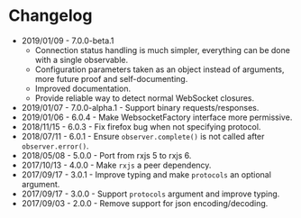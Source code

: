 
# Changelog

- 2019/01/09 - 7.0.0-beta.1
  - Connection status handling is much simpler, everything can be done with a single observable.
  - Configuration parameters taken as an object instead of arguments, more future proof and self-documenting.
  - Improved documentation.
  - Provide reliable way to detect normal WebSocket closures.
- 2019/01/07 - 7.0.0-alpha.1 - Support binary requests/responses.
- 2019/01/06 - 6.0.4 - Make WebsocketFactory interface more permissive.
- 2018/11/15 - 6.0.3 - Fix firefox bug when not specifying protocol.
- 2018/07/11 - 6.0.1 - Ensure `observer.complete()` is not called after `observer.error()`.
- 2018/05/08 - 5.0.0 - Port from rxjs 5 to rxjs 6.
- 2017/10/13 - 4.0.0 - Make `rxjs` a peer dependency.
- 2017/09/17 - 3.0.1 - Improve typing and make `protocols` an optional argument.
- 2017/09/17 - 3.0.0 - Support `protocols` argument and improve typing.
- 2017/09/03 - 2.0.0 - Remove support for json encoding/decoding.
